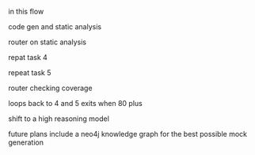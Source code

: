 in this flow

code gen and static analysis

router on static analysis

repat task 4

repeat task 5

router checking coverage

loops back to 4 and 5 exits when 80 plus 

shift to a high reasoning model

future plans include a neo4j knowledge graph for the best possible mock generation
